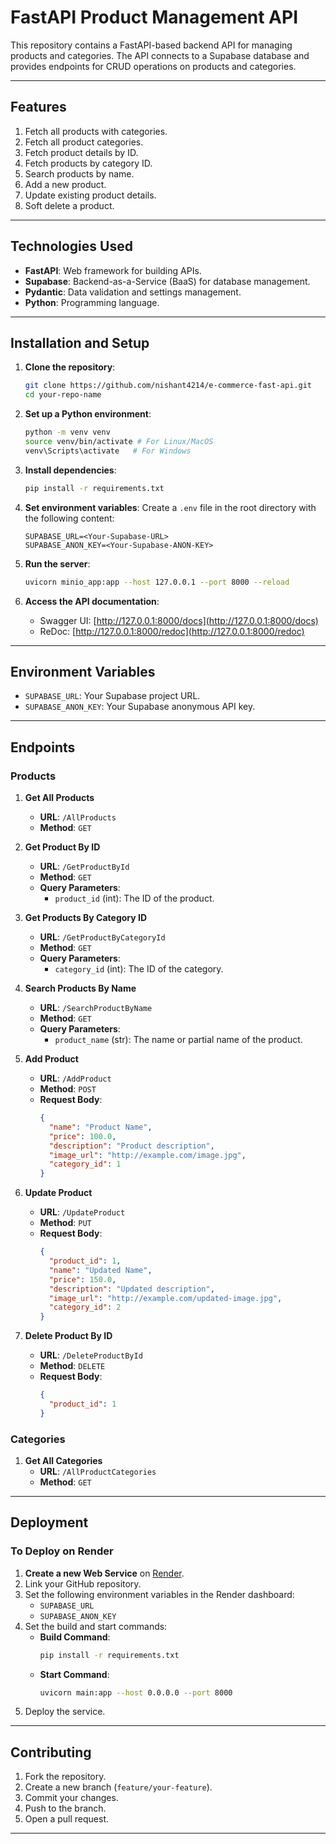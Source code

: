 # FastAPI Product Management API

This repository contains a FastAPI-based backend API for managing products and categories. The API connects to a Supabase database and provides endpoints for CRUD operations on products and categories.

---

## Features

1. Fetch all products with categories.
2. Fetch all product categories.
3. Fetch product details by ID.
4. Fetch products by category ID.
5. Search products by name.
6. Add a new product.
7. Update existing product details.
8. Soft delete a product.

---

## Technologies Used

- **FastAPI**: Web framework for building APIs.
- **Supabase**: Backend-as-a-Service (BaaS) for database management.
- **Pydantic**: Data validation and settings management.
- **Python**: Programming language.

---

## Installation and Setup

1. **Clone the repository**:
   ```bash
   git clone https://github.com/nishant4214/e-commerce-fast-api.git
   cd your-repo-name
   ```

2. **Set up a Python environment**:
   ```bash
   python -m venv venv
   source venv/bin/activate # For Linux/MacOS
   venv\Scripts\activate   # For Windows
   ```

3. **Install dependencies**:
   ```bash
   pip install -r requirements.txt
   ```

4. **Set environment variables**:
   Create a `.env` file in the root directory with the following content:
   ```env
   SUPABASE_URL=<Your-Supabase-URL>
   SUPABASE_ANON_KEY=<Your-Supabase-ANON-KEY>
   ```

5. **Run the server**:
   ```bash
   uvicorn minio_app:app --host 127.0.0.1 --port 8000 --reload
   ```

6. **Access the API documentation**:
   - Swagger UI: [http://127.0.0.1:8000/docs](http://127.0.0.1:8000/docs)
   - ReDoc: [http://127.0.0.1:8000/redoc](http://127.0.0.1:8000/redoc)

---

## Environment Variables

- `SUPABASE_URL`: Your Supabase project URL.
- `SUPABASE_ANON_KEY`: Your Supabase anonymous API key.

---

## Endpoints

### **Products**

1. **Get All Products**
   - **URL**: `/AllProducts`
   - **Method**: `GET`

2. **Get Product By ID**
   - **URL**: `/GetProductById`
   - **Method**: `GET`
   - **Query Parameters**:
     - `product_id` (int): The ID of the product.

3. **Get Products By Category ID**
   - **URL**: `/GetProductByCategoryId`
   - **Method**: `GET`
   - **Query Parameters**:
     - `category_id` (int): The ID of the category.

4. **Search Products By Name**
   - **URL**: `/SearchProductByName`
   - **Method**: `GET`
   - **Query Parameters**:
     - `product_name` (str): The name or partial name of the product.

5. **Add Product**
   - **URL**: `/AddProduct`
   - **Method**: `POST`
   - **Request Body**:
     ```json
     {
       "name": "Product Name",
       "price": 100.0,
       "description": "Product description",
       "image_url": "http://example.com/image.jpg",
       "category_id": 1
     }
     ```

6. **Update Product**
   - **URL**: `/UpdateProduct`
   - **Method**: `PUT`
   - **Request Body**:
     ```json
     {
       "product_id": 1,
       "name": "Updated Name",
       "price": 150.0,
       "description": "Updated description",
       "image_url": "http://example.com/updated-image.jpg",
       "category_id": 2
     }
     ```

7. **Delete Product By ID**
   - **URL**: `/DeleteProductById`
   - **Method**: `DELETE`
   - **Request Body**:
     ```json
     {
       "product_id": 1
     }
     ```

### **Categories**

1. **Get All Categories**
   - **URL**: `/AllProductCategories`
   - **Method**: `GET`

---

## Deployment

### **To Deploy on Render**

1. **Create a new Web Service** on [Render](https://render.com).
2. Link your GitHub repository.
3. Set the following environment variables in the Render dashboard:
   - `SUPABASE_URL`
   - `SUPABASE_ANON_KEY`
4. Set the build and start commands:
   - **Build Command**:
     ```bash
     pip install -r requirements.txt
     ```
   - **Start Command**:
     ```bash
     uvicorn main:app --host 0.0.0.0 --port 8000
     ```
5. Deploy the service.

---

## Contributing

1. Fork the repository.
2. Create a new branch (`feature/your-feature`).
3. Commit your changes.
4. Push to the branch.
5. Open a pull request.

---
